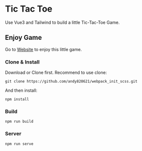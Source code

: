 # Tic Tac Toe

Use Vue3 and Tailwind to build a little Tic-Tac-Toe Game.

## Enjoy Game

Go to [Website](https://tic-tac-toe-bybarz.netlify.app/) to enjoy this little game.

### Clone & Install

Download or Clone first. Recommend to use clone:

```shell
git clone https://github.com/andy820621/webpack_init_scss.git
```

And then install:

```shell
npm install
```

### Build

```shell
npm run build
```

### Server

```shell
npm run serve
```

